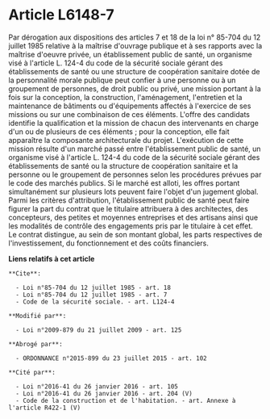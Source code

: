 # Article L6148-7

Par dérogation aux dispositions des articles 7 et 18 de la loi n° 85-704 du 12 juillet 1985 relative à la maîtrise d'ouvrage
publique et à ses rapports avec la maîtrise d'oeuvre privée, un établissement public de santé, un organisme visé à l'article
L. 124-4 du code de la sécurité sociale gérant des établissements de santé ou une structure de coopération sanitaire dotée de
la personnalité morale publique peut confier à une personne ou à un groupement de personnes, de droit public ou privé, une
mission portant à la fois sur la conception, la construction, l'aménagement, l'entretien et la maintenance de bâtiments ou
d'équipements affectés à l'exercice de ses missions ou sur une combinaison de ces éléments. L'offre des candidats identifie
la qualification et la mission de chacun des intervenants en charge d'un ou de plusieurs de ces éléments ; pour la
conception, elle fait apparaître la composante architecturale du projet. L'exécution de cette mission résulte d'un marché
passé entre l'établissement public de santé, un organisme visé à l'article L. 124-4 du code de la sécurité sociale gérant des
établissements de santé ou la structure de coopération sanitaire et la personne ou le groupement de personnes selon les
procédures prévues par le code des marchés publics. Si le marché est alloti, les offres portant simultanément sur plusieurs
lots peuvent faire l'objet d'un jugement global. Parmi les critères d'attribution, l'établissement public de santé peut faire
figurer la part du contrat que le titulaire attribuera à des architectes, des concepteurs, des petites et moyennes
entreprises et des artisans ainsi que les modalités de contrôle des engagements pris par le titulaire à cet effet. Le contrat
distingue, au sein de son montant global, les parts respectives de l'investissement, du fonctionnement et des coûts
financiers.

**Liens relatifs à cet article**

	**Cite**:

	  - Loi n°85-704 du 12 juillet 1985 - art. 18
	  - Loi n°85-704 du 12 juillet 1985 - art. 7
	  - Code de la sécurité sociale. - art. L124-4

	**Modifié par**:

	  - Loi n°2009-879 du 21 juillet 2009 - art. 125

	**Abrogé par**:

	  - ORDONNANCE n°2015-899 du 23 juillet 2015 - art. 102

	**Cité par**:

	  - Loi n°2016-41 du 26 janvier 2016 - art. 105
	  - Loi n°2016-41 du 26 janvier 2016 - art. 204 (V)
	  - Code de la construction et de l'habitation. - art. Annexe à l'article R422-1 (V)
